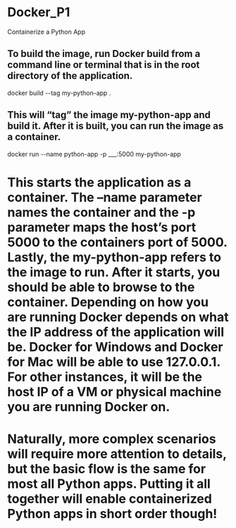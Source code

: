 # Docker_P1
Containerize a Python App

## To build the image, run Docker build from a command line or terminal that is in the root directory of the application.
docker build --tag my-python-app .

## This will “tag” the image my-python-app and build it. After it is built, you can run the image as a container.
docker run --name python-app -p ___:5000 my-python-app


# This starts the application as a container. The –name parameter names the container and the -p parameter maps the host’s port 5000 to the containers port of 5000. Lastly, the my-python-app refers to the image to run. After it starts, you should be able to browse to the container. Depending on how you are running Docker depends on what the IP address of the application will be. Docker for Windows and Docker for Mac will be able to use 127.0.0.1. For other instances, it will be the host IP of a VM or physical machine you are running Docker on.

# Naturally, more complex scenarios will require more attention to details, but the basic flow is the same for most all Python apps. Putting it all together will enable containerized Python apps in short order though!
